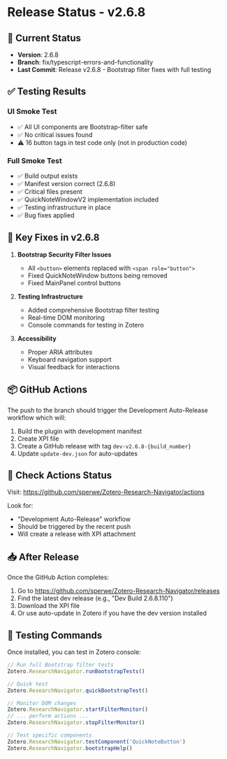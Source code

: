 # Release Status - v2.6.8

## 🚀 Current Status

- **Version**: 2.6.8
- **Branch**: fix/typescript-errors-and-functionality
- **Last Commit**: Release v2.6.8 - Bootstrap filter fixes with full testing

## ✅ Testing Results

### UI Smoke Test
- ✅ All UI components are Bootstrap-filter safe
- ✅ No critical issues found
- ⚠️ 16 button tags in test code only (not in production code)

### Full Smoke Test
- ✅ Build output exists
- ✅ Manifest version correct (2.6.8)
- ✅ Critical files present
- ✅ QuickNoteWindowV2 implementation included
- ✅ Testing infrastructure in place
- ✅ Bug fixes applied

## 🔧 Key Fixes in v2.6.8

1. **Bootstrap Security Filter Issues**
   - All `<button>` elements replaced with `<span role="button">`
   - Fixed QuickNoteWindow buttons being removed
   - Fixed MainPanel control buttons

2. **Testing Infrastructure**
   - Added comprehensive Bootstrap filter testing
   - Real-time DOM monitoring
   - Console commands for testing in Zotero

3. **Accessibility**
   - Proper ARIA attributes
   - Keyboard navigation support
   - Visual feedback for interactions

## 📦 GitHub Actions

The push to the branch should trigger the Development Auto-Release workflow which will:

1. Build the plugin with development manifest
2. Create XPI file
3. Create a GitHub release with tag `dev-v2.6.8-{build_number}`
4. Update `update-dev.json` for auto-updates

## 🔗 Check Actions Status

Visit: https://github.com/sperwe/Zotero-Research-Navigator/actions

Look for:
- "Development Auto-Release" workflow
- Should be triggered by the recent push
- Will create a release with XPI attachment

## 📥 After Release

Once the GitHub Action completes:

1. Go to https://github.com/sperwe/Zotero-Research-Navigator/releases
2. Find the latest dev release (e.g., "Dev Build 2.6.8.110")
3. Download the XPI file
4. Or use auto-update in Zotero if you have the dev version installed

## 🧪 Testing Commands

Once installed, you can test in Zotero console:

```javascript
// Run full Bootstrap filter tests
Zotero.ResearchNavigator.runBootstrapTests()

// Quick test
Zotero.ResearchNavigator.quickBootstrapTest()

// Monitor DOM changes
Zotero.ResearchNavigator.startFilterMonitor()
// ... perform actions ...
Zotero.ResearchNavigator.stopFilterMonitor()

// Test specific components
Zotero.ResearchNavigator.testComponent('QuickNoteButton')
Zotero.ResearchNavigator.bootstrapHelp()
```